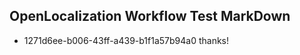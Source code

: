 ## OpenLocalization Workflow Test MarkDown

* 1271d6ee-b006-43ff-a439-b1f1a57b94a0 
thanks!



<!--HONumber=Feb16_HO3-->
